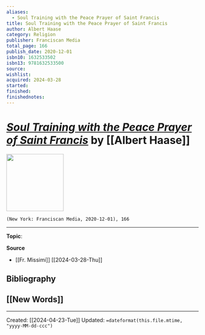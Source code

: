 ```yaml
---
aliases:
  - Soul Training with the Peace Prayer of Saint Francis
title: Soul Training with the Peace Prayer of Saint Francis
author: Albert Haase
category: Religion
publisher: Franciscan Media
total_page: 166
publish_date: 2020-12-01
isbn10: 1632533502
isbn13: 9781632533500
source: 
wishlist: 
acquired: 2024-03-28
started: 
finished: 
finishednotes:
---
```

# *[Soul Training with the Peace Prayer of Saint Francis]()* by [[Albert Haase]]

<img src="http://books.google.com/books/content?id=nG8HEAAAQBAJ&printsec=frontcover&img=1&zoom=1&edge=curl&source=gbs_api" width=150>

`(New York: Franciscan Media, 2020-12-01), 166`



--- 
**Topic**: 

**Source**
- [[Fr. Missimi]] [[2024-03-28-Thu]]

**Bibliography**
- 
 
**[[New Words]]**
- 

---
Created: [[2024-04-23-Tue]]
Updated: `=dateformat(this.file.mtime, "yyyy-MM-dd-ccc")`